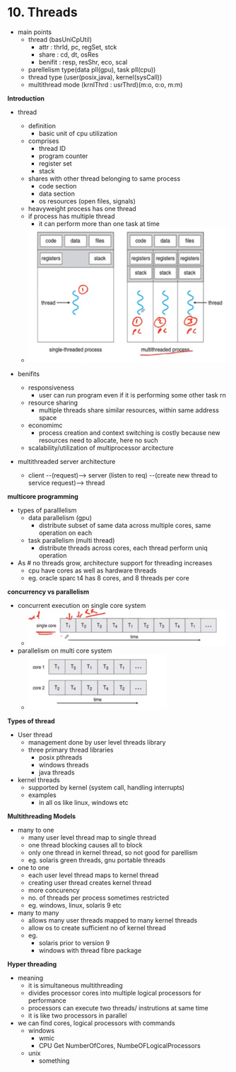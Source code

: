 # 10. Threads

- main points
	- thread (basUniCpUtil)
		- attr : thrId, pc, regSet, stck
		- share : cd, dt, osRes
		- benifit : resp, resShr, eco, scal
	- parellelism type(data pll(gpu), task pll(cpu))
	- thread type (user(posix,java), kernel(sysCall))
	- multithread mode (krnlThrd : usrThrd)(m:o, o:o, m:m)


**Introduction**

- thread
	- definition
		- basic unit of cpu utilization
	- comprises
		- thread ID
		- program counter	
		- register set
		- stack
	- shares with other thread belonging to same process
		- code section
		- data section
		- os resources (open files, signals)
	- heavyweight process has one thread
	- if process has multiple thread
		- it can perform more than one task at time
	- ![afad66920115fd30fd37cc559a9a52bb.png](../_resources/f49f5b470cbf49efaabca09914549888.png)

- benifits
	- responsiveness
		- user can run program even if it is performing some other task rn
	- resource sharing
		- multiple threads share similar resources, within same address space
	- economimc
		- process creation and context switching is costly because new resources need to allocate, here no such
	- scalability/utilization of multiprocessor arcitecture

- multithreaded server architecture
	- client --(request)--> server (listen to req) --(create new thread to service request)--> thread



**multicore programming**
- types of paralllelism
	- data parallelism (gpu)
		- distribute subset of same data across multiple cores, same operation on each
	- task parallelism (multi thread)
		- distribute threads across cores, each thread perform uniq operation
- As # no threads grow, architecture support for threading increases
	- cpu have cores as well as hardware threads
	- eg. oracle sparc t4 has 8 cores, and 8 threads per core


**concurrency vs parallelism**
- concurrent execution on single core system
	- ![39e85369ba931aa56b8e79c2e181257b.png](../_resources/77e51cd3be134749ba3b3701a68f5e56.png)
- parallelism on multi core system
	- ![edf894fad46c6c7bcfbaebbdf3831eb9.png](../_resources/0ffdb5bea60b408aa567f1bd85aa8579.png)





**Types of thread**
- User thread
	- management done by user level threads library
	- three primary thread libraries
		- posix pthreads
		- windows threads
		- java threads
- kernel threads
	- supported by kernel (system call, handling interrupts)
	- examples
		- in all os like linux, windows etc




**Multithreading Models**
- many to one
	- many user level thread map to single thread
	- one thread blocking causes all to block
	- only one thread in kernel thread, so not good for parellism
	- eg. solaris green threads, gnu portable threads
- one to one
	- each user level thread maps to kernel thread
	- creating user thread creates kernel thread
	- more concurency
	- no. of threads per process sometimes restricted
	- eg. windows, linux, solaris 9 etc
- many to many
	- allows many user threads mapped to many kernel threads
	- allow os to create sufficient no of kernel thread
	- eg. 
		- solaris prior to version 9
		- windows with thread fibre package





**Hyper threading**

- meaning
	- it is simultaneous multithreading
	- divides processor cores into multiple logical processors for performance
	- processors can execute two threads/ instrutions at  same time
	- it is like two processors in parallel
- we can find cores, logical processors with commands
	- windows
		- wmic
		- CPU Get NumberOfCores, NumbeOFLogicalProcessors
	- unix
		- something






